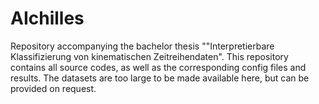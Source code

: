 # AIchilles
Repository accompanying the bachelor thesis ""Interpretierbare Klassifizierung von kinematischen Zeitreihendaten".
This repository contains all source codes, as well as the corresponding config files and results. 
The datasets are too large to be made available here, but can be provided on request.

